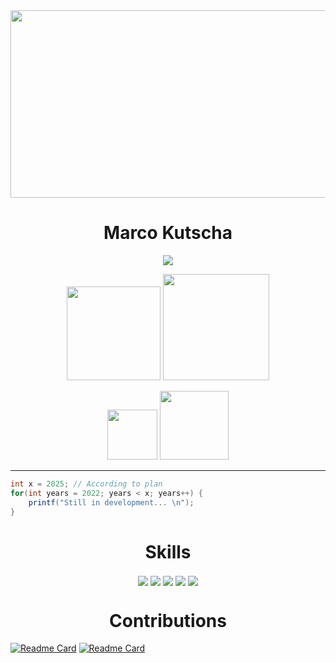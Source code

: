 <img src="https://i.pinimg.com/originals/23/bd/01/23bd0157d8aaa3885bdd4273e8a91178.gif" width="2000" height="300" />



<h1 align="center">Marco Kutscha</h1>

<p align="center">
    
<img src="https://img.shields.io/badge/NeoVim User-g?&style=for-the-badge&logo=neovim&logoColor=green&color=444444"/>
</p>



<p align="center">
    <img src="https://img.shields.io/badge/Bachelor-007ACC?style=for-the-badge&logo=googlescholar&logoColor=white"  width=150px />
    <img src="https://geps.dev/progress/66" width=170px/>
</p>

<p align="center">
    <img src="https://img.shields.io/badge/Master-007ACC?style=for-the-badge&logo=googlescholar&logoColor=white&color=ff6961" width=80px/>
    <img src="https://geps.dev/progress/0"  width=110px/>
</p>

---


```c#
int x = 2025; // According to plan 
for(int years = 2022; years < x; years++) {
    printf("Still in development... \n");
}
```
<h1 align="center">Skills</h1>
<p align="center">

<img src="https://img.shields.io/badge/Python-FFD43B?style=for-the-badge&logo=python&logoColor=blue" align="center" />
<img src="https://img.shields.io/badge/JavaScript-F7DF1E?style=for-the-badge&logo=javascript&logoColor=black" align="center" />
<img src="https://img.shields.io/badge/C-00599C?style=for-the-badge&logo=c&logoColor=white" align="center" />
<img src="https://img.shields.io/badge/C++-00599C?style=for-the-badge&logo=cplusplus&logoColor=white" align="center" />
<img src="https://img.shields.io/badge/C%23-239120?style=for-the-badge&logo=csharp&logoColor=white" align="center" />
</p>

<h1 align="center">
Contributions
</h1>

[![Readme Card](https://github-readme-stats.vercel.app/api/pin/?username=mistricky&repo=codesnap.nvim)](https://github.com/mistricky/codesnap.nvim)
[![Readme Card](https://github-readme-stats.vercel.app/api/pin/?username=nvim-pack&repo=nvim-spectre)](https://github.com/nvim-pack/nvim-spectre)
